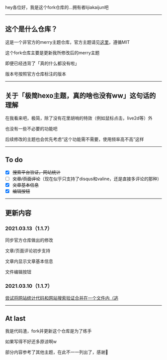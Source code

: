 hey各位好，我是这个fork仓库的...拥有者lijiakaijun吧

---

## 这个是什么仓库？

这是一个非官方的merry主题仓库，官方主题请见[这里](https://github.com/anillc/merry)，遵循MIT

这个fork仓库主要是更新我所修改后的merry主题

即便已经违背了「真的什么都没有啦」

版本号按照官方仓库标注的版本

---

## 关于「极简hexo主题，真的啥也没有ww」这句话的理解

在我看来吧，极简，除了没有花里胡哨的特效（例如鼠标点击，live2d等）外

也没有一些不必要的功能吧

后续修改的主题也会优先考虑“这个功能需不需要，使用频率高不高”这样

---

## To do

- [x] ~~搜索平台验证，网站统计~~
- [ ] ~~文章/页面评论~~（现在似乎只支持了disqus和valine，还是直接多评论的那种）
- [x] ~~文章基本信息~~
- [x] ~~编辑按钮~~

---

## 更新内容

### 2021.03.13（1.1.7）

同步官方仓库做出的修改

文章/页面评论初步支持

文章内显示文章基本信息

文件编辑按钮

### 2021.03.10（1.1.7）

[尝试将网站统计代码和网站搜索验证合并在一个文件内（逃](https://github.com/lijiajunljj/merry/commit/79e18e459cc4ad86e5a5682dc675005dd616c90e)

---

## At last

我是代码渣，fork并更新这个仓库是为了练手

如果写得不好还多原谅啊w

部分内容参考了其他主题，在此不一一列出了，感谢🙇‍
